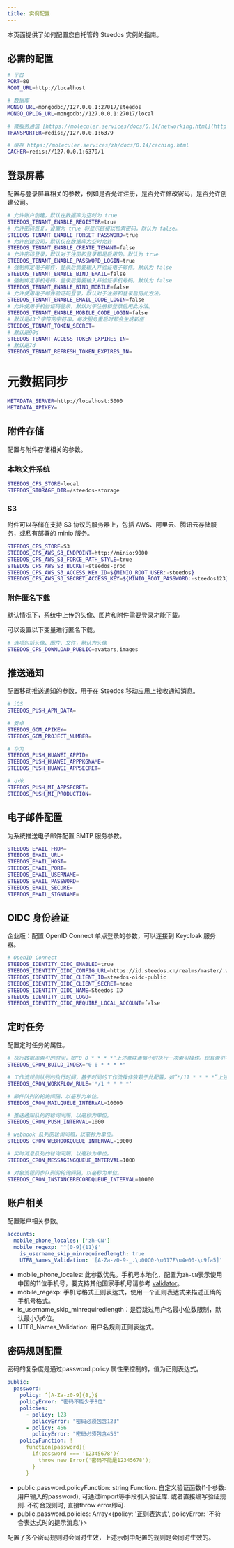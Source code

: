 ```yaml
---
title: 实例配置
---
```


本页面提供了如何配置您自托管的 Steedos 实例的指南。


## 必需的配置

```bash
# 平台
PORT=80
ROOT_URL=http://localhost

# 数据库
MONGO_URL=mongodb://127.0.0.1:27017/steedos
MONGO_OPLOG_URL=mongodb://127.0.0.1:27017/local

# 微服务通信 [https://moleculer.services/docs/0.14/networking.html](https://moleculer.services/zh/docs/0.14/networking.html)
TRANSPORTER=redis://127.0.0.1:6379

# 缓存 https://moleculer.services/zh/docs/0.14/caching.html
CACHER=redis://127.0.0.1:6379/1

```

## 登录屏幕

配置与登录屏幕相关的参数，例如是否允许注册，是否允许修改密码，是否允许创建公司。

```bash
# 允许账户创建，默认在数据库为空时为 true
STEEDOS_TENANT_ENABLE_REGISTER=true  
# 允许密码恢复，设置为 true 将显示链接以检索密码，默认为 false。
STEEDOS_TENANT_ENABLE_FORGET_PASSWORD=true  
# 允许创建公司，默认仅在数据库为空时允许
STEEDOS_TENANT_ENABLE_CREATE_TENANT=false 
# 允许密码登录，默认对于注册和登录都是启用的。默认为 true
STEEDOS_TENANT_ENABLE_PASSWORD_LOGIN=true 
# 强制绑定电子邮件，登录后需要输入并验证电子邮件。默认为 false
STEEDOS_TENANT_ENABLE_BIND_EMAIL=false 
# 强制绑定手机号码，登录后需要输入并验证手机号码。默认为 false
STEEDOS_TENANT_ENABLE_BIND_MOBILE=false 
# 允许使用电子邮件验证码登录，默认对于注册和登录启用此方法。
STEEDOS_TENANT_ENABLE_EMAIL_CODE_LOGIN=false 
# 允许使用手机验证码登录，默认对于注册和登录启用此方法。
STEEDOS_TENANT_ENABLE_MOBILE_CODE_LOGIN=false 
# 默认是43个字符的字符串，每次服务重启时都会生成新值
STEEDOS_TENANT_TOKEN_SECRET=  
# 默认是90d
STEEDOS_TENANT_ACCESS_TOKEN_EXPIRES_IN= 
# 默认是7d
STEEDOS_TENANT_REFRESH_TOKEN_EXPIRES_IN=  
```

# 元数据同步

```bash
METADATA_SERVER=http://localhost:5000
METADATA_APIKEY=
```

## 附件存储

配置与附件存储相关的参数。

### 本地文件系统

```bash
STEEDOS_CFS_STORE=local
STEEDOS_STORAGE_DIR=/steedos-storage
```

### S3

附件可以存储在支持 S3 协议的服务器上，包括 AWS、阿里云、腾讯云存储服务，或私有部署的 minio 服务。

```bash
STEEDOS_CFS_STORE=S3
STEEDOS_CFS_AWS_S3_ENDPOINT=http://minio:9000
STEEDOS_CFS_AWS_S3_FORCE_PATH_STYLE=true
STEEDOS_CFS_AWS_S3_BUCKET=steedos-prod
STEEDOS_CFS_AWS_S3_ACCESS_KEY_ID=${MINIO_ROOT_USER:-steedos} 
STEEDOS_CFS_AWS_S3_SECRET_ACCESS_KEY=${MINIO_ROOT_PASSWORD:-steedos123}
```

### 附件匿名下载

默认情况下，系统中上传的头像、图片和附件需要登录才能下载。

可以设置以下变量进行匿名下载。

```bash
# 选项包括头像、图片、文件，默认为头像
STEEDOS_CFS_DOWNLOAD_PUBLIC=avatars,images 
```

## 推送通知

配置移动推送通知的参数，用于在 Steedos 移动应用上接收通知消息。

```bash
# iOS
STEEDOS_PUSH_APN_DATA=

# 安卓
STEEDOS_GCM_APIKEY=
STEEDOS_GCM_PROJECT_NUMBER=

# 华为
STEEDOS_PUSH_HUAWEI_APPID=
STEEDOS_PUSH_HUAWEI_APPPKGNAME=
STEEDOS_PUSH_HUAWEI_APPSECRET=

# 小米
STEEDOS_PUSH_MI_APPSECRET=
STEEDOS_PUSH_MI_PRODUCTION=
```

## 电子邮件配置

为系统推送电子邮件配置 SMTP 服务参数。

```bash
STEEDOS_EMAIL_FROM=
STEEDOS_EMAIL_URL=
STEEDOS_EMAIL_HOST=
STEEDOS_EMAIL_PORT=
STEEDOS_EMAIL_USERNAME=
STEEDOS_EMAIL_PASSWORD=
STEEDOS_EMAIL_SECURE=
STEEDOS_EMAIL_SIGNNAME=
```

## OIDC 身份验证

企业版：配置 OpenID Connect 单点登录的参数，可以连接到 Keycloak 服务器。

```bash
# OpenID Connect
STEEDOS_IDENTITY_OIDC_ENABLED=true
STEEDOS_IDENTITY_OIDC_CONFIG_URL=https://id.steedos.cn/realms/master/.well-known/openid-configuration
STEEDOS_IDENTITY_OIDC_CLIENT_ID=steedos-oidc-public
STEEDOS_IDENTITY_OIDC_CLIENT_SECRET=none
STEEDOS_IDENTITY_OIDC_NAME=Steedos ID
STEEDOS_IDENTITY_OIDC_LOGO=
STEEDOS_IDENTITY_OIDC_REQUIRE_LOCAL_ACCOUNT=false
```

## 定时任务

配置定时任务的属性。

```bash
# 执行数据库索引的时间，如“0 0 * * * *”上述意味着每小时执行一次索引操作。现有索引不会重新创建。
STEEDOS_CRON_BUILD_INDEX="0 0 * * * *"

# 工作流规则队列的执行时间，基于时间的工作流操作依赖于此配置，如“*/11 * * * *”上述意味着每分钟行一次。
STEEDOS_CRON_WORKFLOW_RULE='*/1 * * * *'

# 邮件队列的轮询间隔，以毫秒为单位。
STEEDOS_CRON_MAILQUEUE_INTERVAL=10000

# 推送通知队列的轮询间隔，以毫秒为单位。
STEEDOS_CRON_PUSH_INTERVAL=1000

# webhook 队列的轮询间隔，以毫秒为单位。
STEEDOS_CRON_WEBHOOKQUEUE_INTERVAL=10000

# 实时消息队列的轮询间隔，以毫秒为单位。
STEEDOS_CRON_MESSAGINGQUEUE_INTERVAL=1000

# 对象流程同步队列的轮询间隔，以毫秒为单位。
STEEDOS_CRON_INSTANCERECORDQUEUE_INTERVAL=10000
```

## 账户相关

配置账户相关参数。

```yaml
accounts:
  mobile_phone_locales: ['zh-CN']
  mobile_regexp: '^[0-9]{11}$'
    is_username_skip_minrequiredlength: true
    UTF8_Names_Validation: '[A-Za-z0-9-_.\u00C0-\u017F\u4e00-\u9fa5]'
```

* mobile_phone_locales: 此参数优先。手机号本地化，配置为`zh-CN`表示使用中国的11位手机号，要支持其他国家手机号请参考 [validator](https://www.npmjs.com/package/validator)。
* mobile_regexp: 手机号格式正则表达式，使用一个正则表达式来描述正确的手机号格式。
* is_username_skip_minrequiredlength：是否跳过用户名最小位数限制，默认最小为6位。
* UTF8_Names_Validation: 用户名规则正则表达式。


## 密码规则配置

密码的复杂度是通过password.policy 属性来控制的，值为正则表达式。

```yaml
public:
  password:
    policy: ^[A-Za-z0-9]{8,}$
    policyError: "密码不能少于8位"
    policies:
      - policy: 123
        policyError: "密码必须包含123"
      - policy: 456
        policyError: "密码必须包含456"
    policyFunction: !
      function(password){
        if(password === '12345678'){
          throw new Error('密码不能是12345678');
        }
      }
```

- public.password.policyFunction: string Function. 自定义验证函数(1个参数: 用户输入的password), 可通过import等手段引入验证库. 或者直接编写验证规则. 不符合规则时, 直接throw error即可.
- public.password.policies: Array<{policy: '正则表达式', policyError: '不符合表达式时的提示消息'}>

配置了多个密码规则时会同时生效，上述示例中配置的规则是会同时生效的。
